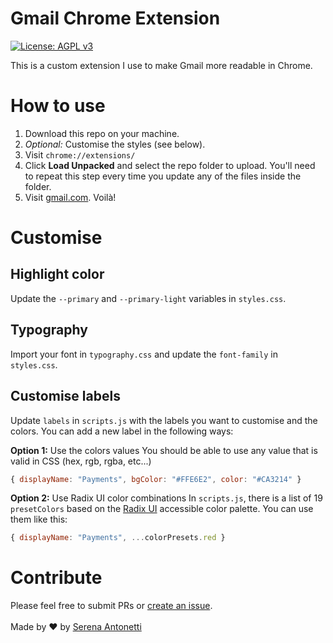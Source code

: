 # Gmail Chrome Extension

[![License: AGPL v3](https://img.shields.io/badge/License-AGPL_v3-blue.svg)](https://www.gnu.org/licenses/agpl-3.0)

This is a custom extension I use to make Gmail more readable in Chrome.

# How to use

1.  Download this repo on your machine.
2.  _Optional:_ Customise the styles (see below).
3.  Visit `chrome://extensions/`
4.  Click **Load Unpacked** and select the repo folder to upload. You'll need to repeat this step every time you update any of the files inside the folder.
5.  Visit [gmail.com](https://mail.google.com/mail/u/0/). Voilà!

# Customise

## Highlight color

Update the `--primary` and `--primary-light` variables in `styles.css`.

## Typography

Import your font in `typography.css` and update the `font-family` in `styles.css`.

## Customise labels

Update `labels` in `scripts.js` with the labels you want to customise and the colors. You can add a new label in the following ways:

**Option 1:** Use the colors values
You should be able to use any value that is valid in CSS (hex, rgb, rgba, etc...)

```js
{ displayName: "Payments", bgColor: "#FFE6E2", color: "#CA3214" }
```

**Option 2:** Use Radix UI color combinations
In `scripts.js`, there is a list of 19 `presetColors` based on the [Radix UI](https://www.radix-ui.com/colors) accessible color palette. You can use them like this:

```js
{ displayName: "Payments", ...colorPresets.red }
```

# Contribute
Please feel free to submit PRs or [create an issue](https://github.com/serenastorm/gmail-chrome-extension/issues/new).\
\
Made by ♥ by [Serena Antonetti](https://github.com/serenastorm)
